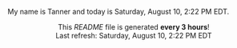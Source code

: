 My name is Tanner and today is Saturday, August 10, 2:22 PM EDT.

<p align="center">This <i>README</i> file is generated <b>every 3 hours</b>!</br>Last refresh: Saturday, August 10, 2:22 PM EDT<br /></p>

